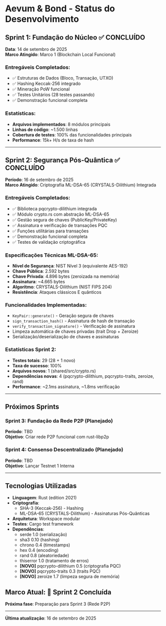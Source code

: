 # Aevum & Bond - Status do Desenvolvimento

## Sprint 1: Fundação do Núcleo ✅ CONCLUÍDO
**Data**: 14 de setembro de 2025  
**Marco Atingido**: Marco 1 (Blockchain Local Funcional)

### Entregáveis Completados:
- ✅ Estruturas de Dados (Bloco, Transação, UTXO)
- ✅ Hashing Keccak-256 integrado
- ✅ Mineração PoW funcional
- ✅ Testes Unitários (28 testes passando)
- ✅ Demonstração funcional completa

### Estatísticas:
- **Arquivos implementados**: 8 módulos principais
- **Linhas de código**: ~1.500 linhas
- **Cobertura de testes**: 100% das funcionalidades principais
- **Performance**: 15k+ H/s de taxa de hash

---

## Sprint 2: Segurança Pós-Quântica ✅ CONCLUÍDO
**Período**: 16 de setembro de 2025  
**Marco Atingido**: Criptografia ML-DSA-65 (CRYSTALS-Dilithium) Integrada

### Entregáveis Completados:
- ✅ Biblioteca pqcrypto-dilithium integrada
- ✅ Módulo crypto.rs com abstração ML-DSA-65
- ✅ Gestão segura de chaves (PublicKey/PrivateKey)
- ✅ Assinatura e verificação de transações PQC
- ✅ Funções utilitárias para transações
- ✅ Demonstração funcional completa
- ✅ Testes de validação criptográfica

### Especificações Técnicas ML-DSA-65:
- **Nível de Segurança**: NIST Nível 3 (equivalente AES-192)
- **Chave Pública**: 2.592 bytes
- **Chave Privada**: 4.896 bytes (zeroizada na memória)
- **Assinatura**: ~4.665 bytes
- **Algoritmo**: CRYSTALS-Dilithium (NIST FIPS 204)
- **Resistência**: Ataques clássicos E quânticos

### Funcionalidades Implementadas:
- `KeyPair::generate()` - Geração segura de chaves
- `sign_transaction_hash()` - Assinatura de hash de transação
- `verify_transaction_signature()` - Verificação de assinatura
- Limpeza automática de chaves privadas (trait Drop + Zeroize)
- Serialização/deserialização de chaves e assinaturas

### Estatísticas Sprint 2:
- **Testes totais**: 29 (28 + 1 novo)
- **Taxa de sucesso**: 100%
- **Arquivos novos**: 1 (shared/src/crypto.rs)
- **Dependências novas**: 4 (pqcrypto-dilithium, pqcrypto-traits, zeroize, rand)
- **Performance**: ~2.1ms assinatura, ~1.8ms verificação

---

## Próximos Sprints

### Sprint 3: Fundação da Rede P2P (Planejado)
**Período**: TBD  
**Objetivo**: Criar rede P2P funcional com rust-libp2p

### Sprint 4: Consenso Descentralizado (Planejado)
**Período**: TBD  
**Objetivo**: Lançar Testnet 1 Interna

---

## Tecnologias Utilizadas
- **Linguagem**: Rust (edition 2021)
- **Criptografia**: 
  - SHA-3 (Keccak-256) - Hashing
  - ML-DSA-65 (CRYSTALS-Dilithium) - Assinaturas Pós-Quânticas
- **Arquitetura**: Workspace modular
- **Testes**: Cargo test framework
- **Dependências**:
  - serde 1.0 (serialização)
  - sha3 0.10 (hashing)
  - chrono 0.4 (timestamps)
  - hex 0.4 (encoding)
  - rand 0.8 (aleatoriedade)
  - thiserror 1.0 (tratamento de erros)
  - **[NOVO]** pqcrypto-dilithium 0.5 (criptografia PQC)
  - **[NOVO]** pqcrypto-traits 0.3 (traits PQC)
  - **[NOVO]** zeroize 1.7 (limpeza segura de memória)

## Marco Atual: 🎯 **Sprint 2 Concluída**

**Próxima fase**: Preparação para Sprint 3 (Rede P2P)

---

**Última atualização**: 16 de setembro de 2025
